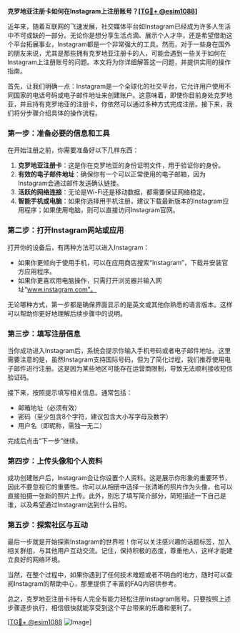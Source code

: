 **克罗地亚注册卡如何在Instagram上注册账号？[[TG💪+ @esim1088](https://t.me/s/esim1088)]**

近年来，随着互联网的飞速发展，社交媒体平台如Instagram已经成为许多人生活中不可或缺的一部分。无论你是想分享生活点滴、展示个人才华，还是希望借助这个平台拓展事业，Instagram都是一个非常强大的工具。然而，对于一些身在国外的朋友来说，尤其是那些拥有克罗地亚注册卡的人，可能会遇到一些关于如何在Instagram上注册账号的问题。本文将为你详细解答这一问题，并提供实用的操作指南。

首先，让我们明确一点：Instagram是一个全球化的社交平台，它允许用户使用不同国家的电话号码或电子邮件地址来创建账户。这意味着，即使你目前身处克罗地亚，并且持有克罗地亚的注册卡，你依然可以通过多种方式完成注册。接下来，我们将分步骤介绍具体的操作流程。

### 第一步：准备必要的信息和工具

在开始注册之前，你需要准备好以下几样东西：

1. **克罗地亚注册卡**：这是你在克罗地亚的身份证明文件，用于验证你的身份。
2. **有效的电子邮件地址**：确保你有一个可以正常使用的电子邮箱，因为Instagram会通过邮件发送确认链接。
3. **活跃的网络连接**：无论是Wi-Fi还是移动数据，都需要保证网络稳定。
4. **智能手机或电脑**：如果你选择用手机注册，建议下载最新版本的Instagram应用程序；如果使用电脑，则可以直接访问Instagram官网。

### 第二步：打开Instagram网站或应用

打开你的设备后，有两种方法可以进入Instagram：

- 如果你更倾向于使用手机，可以在应用商店搜索“Instagram”，下载并安装官方应用程序。
- 如果你更喜欢用电脑操作，只需打开浏览器并输入网址“www.instagram.com”。

无论哪种方式，第一步都是确保界面显示的是英文或其他你熟悉的语言版本。这样可以帮助你更好地理解后续步骤中的说明。

### 第三步：填写注册信息

当你成功进入Instagram后，系统会提示你输入手机号码或者电子邮件地址。这里需要注意的是，虽然Instagram支持国际号码，但为了简化过程，我们推荐使用电子邮件进行注册。这是因为某些地区可能存在运营商限制，导致无法顺利接收短信验证码。

接下来，按照提示填写相关信息。通常包括：
- 邮箱地址（必须有效）
- 密码（至少包含8个字符，建议包含大小写字母及数字）
- 用户名（即昵称，需独一无二）

完成后点击“下一步”继续。

### 第四步：上传头像和个人资料

成功创建账户后，Instagram会让你设置个人资料。这是展示你形象的重要环节，因此不要忽视它的重要性。你可以从相册中选择一张清晰的照片作为头像，也可以直接拍摄一张新的照片上传。此外，别忘了填写简介部分，简短描述一下自己是谁，以及希望通过Instagram达到什么目的。

### 第五步：探索社区与互动

最后一步就是开始探索Instagram的世界啦！你可以关注感兴趣的话题标签，加入相关群组，与其他用户互动交流。记住，保持积极的态度，尊重他人，这样才能建立良好的网络环境。

当然，在整个过程中，如果你遇到了任何技术难题或者不明白的地方，随时可以查阅Instagram的帮助中心，那里提供了丰富的FAQ内容供参考。

总之，克罗地亚注册卡持有人完全有能力轻松注册Instagram账号。只要按照上述步骤逐步执行，相信很快就能享受到这个平台带来的乐趣和便利了。

[[TG💪+ @esim1088](https://t.me/s/esim1088) ![Image](https://i.postimg.cc/4NQfJmqS/Snipaste-2025-05-13-00-14-12.png)]